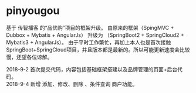 # pinyougou
基于 传智播客 的“品优购”项目的框架升级。
由原来的框架（SpingMVC + Dubbox + Mybatis + AngularJs）
升级为 （SpringBoot2 + SpringCloud2 + Mybatis3 + AngularJs）。
由于平时工作繁忙，再加上本人也是首次接触SpringBoot+SpringCloud项目，并且版本都是最新的。所以可能更新速度会比较慢，还望各位谅解。

2018-9-2 首次提交代码，内容包括基础框架搭建以及品牌管理的页面+后台代码。<br />
2018-9-4 新增 添加、修改、删除 、条件查询 商户功能。
